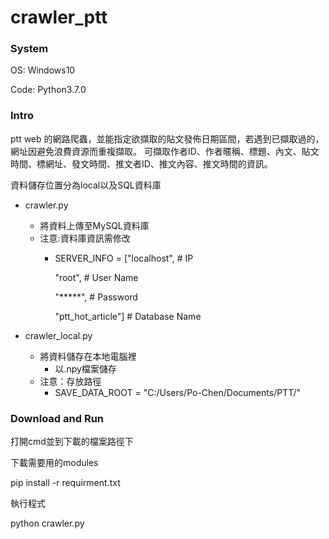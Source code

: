 # crawler_ptt

### System

OS: Windows10

Code: Python3.7.0

### Intro

ptt web 的網路爬蟲，並能指定欲擷取的貼文發佈日期區間，若遇到已擷取過的，網址因避免浪費資源而重複擷取。
可擷取作者ID、作者暱稱、標題、內文、貼文時間、標網址、發文時間、推文者ID、推文內容、推文時間的資訊。

資料儲存位置分為local以及SQL資料庫
- crawler.py
  - 將資料上傳至MySQL資料庫
  - 注意:資料庫資訊需修改
    - SERVER_INFO = ["localhost",	# IP
    
		"root",			# User Name
					     
		"*****",		# Password
					     
		"ptt_hot_article"]	# Database Name
		
- crawler_local.py
  - 將資料儲存在本地電腦裡
    - 以.npy檔案儲存
  - 注意：存放路徑
    - SAVE_DATA_ROOT = "C:/Users/Po-Chen/Documents/PTT/"
    
### Download and Run

打開cmd並到下載的檔案路徑下

下載需要用的modules

pip install -r requirment.txt

執行程式

python crawler.py
